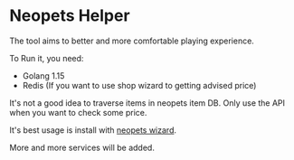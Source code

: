 # Neopets Helper

The tool aims to better and more comfortable playing experience.

To Run it, you need:

- Golang 1.15
- Redis (If you want to use shop wizard to getting advised price)

It's not a good idea to traverse items in neopets item DB. Only use the API when you want to check some price.

It's best usage is install with [neopets wizard](https://github.com/csvwolf/neopets-wizard).

More and more services will be added.